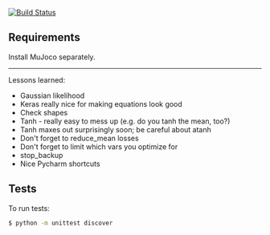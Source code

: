 [![Build Status](https://travis-ci.com/mrahtz/tf-sac.svg?branch=master)](https://travis-ci.com/mrahtz/tf-sac)

## Requirements

Install MuJoco separately.

****
Lessons learned:
* Gaussian likelihood
* Keras really nice for making equations look good
* Check shapes
* Tanh - really easy to mess up (e.g. do you tanh the mean, too?)
* Tanh maxes out surprisingly soon; be careful about atanh
* Don't forget to reduce_mean losses
* Don't forget to limit which vars you optimize for
* stop_backup
* Nice Pycharm shortcuts

## Tests

To run tests:
```bash
$ python -m unittest discover
```